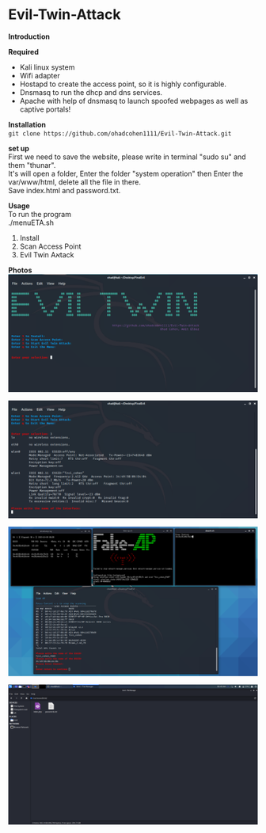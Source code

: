 # Evil-Twin-Attack







**Introduction**  



**Required**  
- Kali linux system  
- Wifi adapter
- Hostapd to create the access point, so it is highly configurable.  
- Dnsmasq to run the dhcp and dns services.  
- Apache with help of dnsmasq to launch spoofed webpages as well as captive portals!  


**Installation**   
` git clone https://github.com/ohadcohen1111/Evil-Twin-Attack.git `

**set up**  
First we need to save the website, please write in terminal "sudo su" and them "thunar".  
It's will open a folder, Enter the folder "system operation" then Enter the  var/www/html, delete all the file in there.  
Save index.html and password.txt.

**Usage**  
To run the program   
./menuETA.sh  

1) Install
2) Scan Access Point  
3) Evil Twin Aאtack

**Photos**  
![](Images/1.png )  
  
  
![](Images/2.png ) 
  
  
![](Images/3.png )  
  
  
![](Images/4.png )  
  
  
